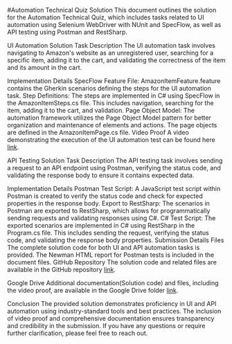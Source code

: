 #Automation Technical Quiz Solution
This document outlines the solution for the Automation Technical Quiz, which includes tasks related to UI automation using Selenium WebDriver with NUnit and SpecFlow, as well as API testing using Postman and RestSharp.

UI Automation Solution
Task Description
The UI automation task involves navigating to Amazon's website as an unregistered user, searching for a specific item, adding it to the cart, and validating the correctness of the item and its amount in the cart.

Implementation Details
SpecFlow Feature File: AmazonItemFeature.feature contains the Gherkin scenarios defining the steps for the UI automation task.
Step Definitions: The steps are implemented in C# using SpecFlow in the AmazonItemSteps.cs file. This includes navigation, searching for the item, adding it to the cart, and validation.
Page Object Model: The automation framework utilizes the Page Object Model pattern for better organization and maintenance of elements and actions. The page objects are defined in the AmazonItemPage.cs file.
Video Proof
A video demonstrating the execution of the UI automation test can be found here [link](https://youtu.be/8ePmjxrvvxw).

API Testing Solution
Task Description
The API testing task involves sending a request to an API endpoint using Postman, verifying the status code, and validating the response body to ensure it contains expected data.

Implementation Details
Postman Test Script: A JavaScript test script within Postman is created to verify the status code and check for expected properties in the response body.
Export to RestSharp: The scenarios in Postman are exported to RestSharp, which allows for programmatically sending requests and validating responses using C#.
C# Test Script: The exported scenarios are implemented in C# using RestSharp in the Program.cs file. This includes sending the request, verifying the status code, and validating the response body properties.
Submission Details
Files
The complete solution code for both UI and API automation tasks is provided.
The Newman HTML report for Postman tests is included in the document files.
GitHub Repository
The solution code and related files are available in the GitHub repository [link](https://github.com/JamesOhia/AutomationTechnicalTask/).

Google Drive
Additional documentation(Solution code) and files, including the video proof, are available in the Google Drive folder [link](https://drive.google.com/drive/folders/1bkblW4S3fDp2l83kFBuXSVQXlMfONjBf?usp=sharing).

Conclusion
The provided solution demonstrates proficiency in UI and API automation using industry-standard tools and best practices. The inclusion of video proof and comprehensive documentation ensures transparency and credibility in the submission. If you have any questions or require further clarification, please feel free to reach out.
